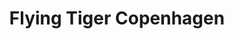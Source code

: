 ---
title: "Flying Tiger Copenhagen"
url: /dublin/flying-tiger-copenhagen-henry-street/
shop: variety store
---